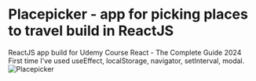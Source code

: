 # Placepicker - app for picking places to travel build in ReactJS
ReactJS app build for Udemy Course React - The Complete Guide 2024 <br/>
First time I've used useEffect, localStorage, navigator, setInterval, modal.
![Placepicker](https://github.com/sebastianceloch/Placepicker-ReactJS/assets/73536373/fce876bd-a7ca-4076-8f95-21eb695d36de)
